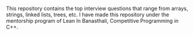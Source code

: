 This repository contains the top interview questions that range from arrays, strings, linked lists, trees, etc. I have made this repository under the mentorship program of Lean In Banasthali, Competitive Programming in C++.
